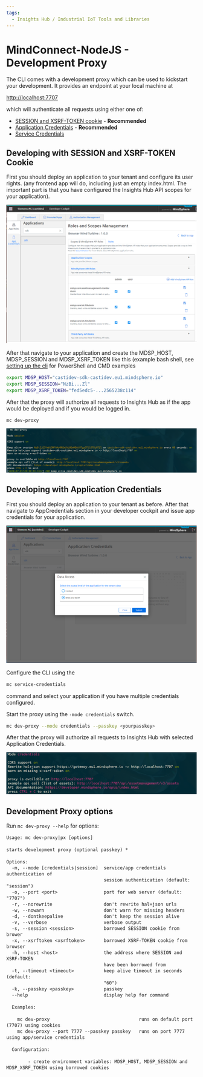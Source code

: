 ```yaml
---
tags: 
  - Insights Hub / Industrial IoT Tools and Libraries
---
```


# MindConnect-NodeJS - Development Proxy

The CLI comes with a development proxy which can be used to kickstart your development. It provides an endpoint
at your local machine at

[http://localhost:7707](http://localhost:7707)

which will authenticate all requests using either one of:

- [SESSION and XSRF-TOKEN cookie](https://developer.mindsphere.io/howto/howto-local-development.html#generate-user-credentials) - **Recommended**
- [Application Credentials](https://documentation.mindsphere.io/resources/html/developer-cockpit/en-US/124342231819.html) - **Recommended**
- [Service Credentials](https://developer.mindsphere.io/howto/howto-selfhosted-api-access.html#creating-service-credentials)

## Developing with SESSION and XSRF-TOKEN Cookie

First you should deploy an application to your tenant and configure its user rights. (any frontend app will do, including just an empty index.html. The important part is that you have configured the Insights Hub API scopes for your application).

![api roles](../images/apiroles.png)

After that navigate to your application and create the MDSP_HOST, MDSP_SESSION and MDSP_XSRF_TOKEN like this (example bash shell, see [setting up the cli](setting-up-the-cli.md) for PowerShell and CMD examples

```bash
export MDSP_HOST="castidev-sdk-castidev.eu1.mindsphere.io"
export MDSP_SESSION="NzBi...Zl"
export MDSP_XSRF_TOKEN="fed5edc5-...2565238c114"
```

After that the proxy will authorize all requests to Insights Hub as if the app would be deployed and if you would be logged in.

```bash
mc dev-proxy
```

![credential auth](../images/proxy-cookie.png)

## Developing with Application Credentials

First you should deploy an application to your tenant as before. After that navigate to AppCredentials section in your developer cockpit and issue app credentials for your application.

![app credentials](../images/appcredentials.png)

Configure the CLI using the

```bash
mc service-credentials
```

command and select your application if you have multiple credentials configured.

Start the proxy using the `-mode credentials` switch.

```bash
mc dev-proxy --mode credentials --passkey <yourpasskey>
```

After that the proxy will authorize all requests to Insights Hub with selected Application Credentials.

![credential auth](../images/proxy-credential.png)

## Development Proxy options

Run `mc dev-proxy --help` for options:

```text
Usage: mc dev-proxy|px [options]

starts development proxy (optional passkey) *

Options:
  -m, --mode [credentials|session]  service/app credentials authentication of
                                    session authentication (default: "session")
  -o, --port <port>                 port for web server (default: "7707")
  -r, --norewrite                   don't rewrite hal+json urls
  -w, --nowarn                      don't warn for missing headers
  -d, --dontkeepalive               don't keep the session alive
  -v, --verbose                     verbose output
  -s, --session <session>           borrowed SESSION cookie from brower
  -x, --xsrftoken <xsrftoken>       borrowed XSRF-TOKEN cookie from browser
  -h, --host <host>                 the address where SESSION and XSRF-TOKEN
                                    have been borrowed from
  -t, --timeout <timeout>           keep alive timeout in seconds (default:
                                    "60")
  -k, --passkey <passkey>           passkey
  --help                            display help for command

  Examples:

    mc dev-proxy                                 runs on default port (7707) using cookies
    mc dev-proxy --port 7777 --passkey passkey   runs on port 7777 using app/service credentials

  Configuration:

        - create environment variables: MDSP_HOST, MDSP_SESSION and MDSP_XSRF_TOKEN using borrowed cookies
```
